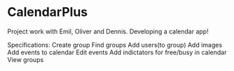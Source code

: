 # CalendarPlus
Project work with Emil, Oliver and Dennis. Developing a calendar app!

Specifications:
Create group
Find groups
Add users(to group)
Add images
Add events to calendar
Edit events
Add indictators for free/busy in calendar
View groups
